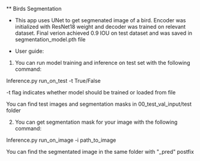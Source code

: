 ** Birds Segmentation 

* This app uses UNet to get segmenated image of a bird. Encoder was initialized with ResNet18 weight and decoder was trained on relevant dataset.
Final verion achieved 0.9 IOU on test dataset and was saved in segmentation_model.pth file 

* User guide: 

1) You can run model training and inference on test set with the following command:

Inference.py run_on_test -t True/False

-t flag indicates whether model should be trained or loaded from file

You can find test images and segmentation masks in 00_test_val_input/test folder

2) You can get segmentation mask for your image with the following command:

Inference.py run_on_image -i path_to_image

You can find the segmentated image in the same folder with "_pred" postfix

